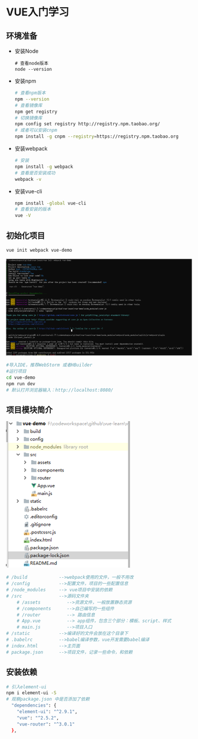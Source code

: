 # VUE入门学习

## 环境准备

- 安装Node

  ```shell
  # 查看node版本
  node --version
  ```

- 安装npm

  ```sh
  # 查看npm版本
  npm --version
  # 查看镜像库
  npm get registry
  # 切换镜像库
  npm config set registry http://registry.npm.taobao.org/
  # 或者可以安装cnpm
  npm install -g cnpm --registry=https://registry.npm.taobao.org
  
  ```

- 安装webpack

  ```sh
  # 安装
  npm install -g webpack
  # 查看是否安装成功
  webpack -v
  
  ```

- 安装vue-cli

  ```sh
  npm install -global vue-cli
  # 查看安装的版本
  vue -V
  ```

## 初始化项目 

```sh
vue init webpack vue-demo
```

![](init-project.png)

```sh
#导入IDE，推荐WebStorm 或者HBuilder
#运行项目
cd vue-demo
npm run dev
# 默认打开浏览器输入：http://localhost:8080/
```

## 项目模块简介

![](project-structre.png)

```sh
# /build            -->webpack使用的文件，一般不用改
# /config           -->配置文件，项目的一些配置信息
# /node_modules     --> vue项目中安装的依赖
# /src              -->源码文件夹
	# /assets          -->资源文件，一般放置静态资源
	# /components      -->自己编写的一些组件
	# /router          --> 路由信息
	# App.vue          --> app组件，包含三个部分：模板、script、样式
	# main.js          -->项目入口
# /static           -->编译好的文件会放在这个目录下
# .babelrc          -->babel编译参数，vue开发需要babel编译
# index.html 		-->主页面
# package.json 		-->项目文件，记录一些命令，和依赖
```

## 安装依赖

```sh
# 引入element-ui
npm i element-ui -S
# 观察package.json 中是否添加了依赖
  "dependencies": {
    "element-ui": "^2.9.1",
    "vue": "^2.5.2",
    "vue-router": "^3.0.1"
  },
  
```

